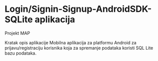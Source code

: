 # Login/Signin-Signup-AndroidSDK-SQLite aplikacija
Projekt MAP


Kratak opis aplikacije
Mobilna aplikacija za platformu Android za prijavu/registraciju korisnika koja za spremanje podataka koristi SQL Lite bazu podataka.



